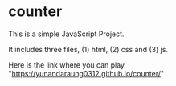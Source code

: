 # counter

This is a simple JavaScript Project. 

It includes three files, (1) html, (2) css and (3) js. 

Here is the link where you can play "https://yunandaraung0312.github.io/counter/"

